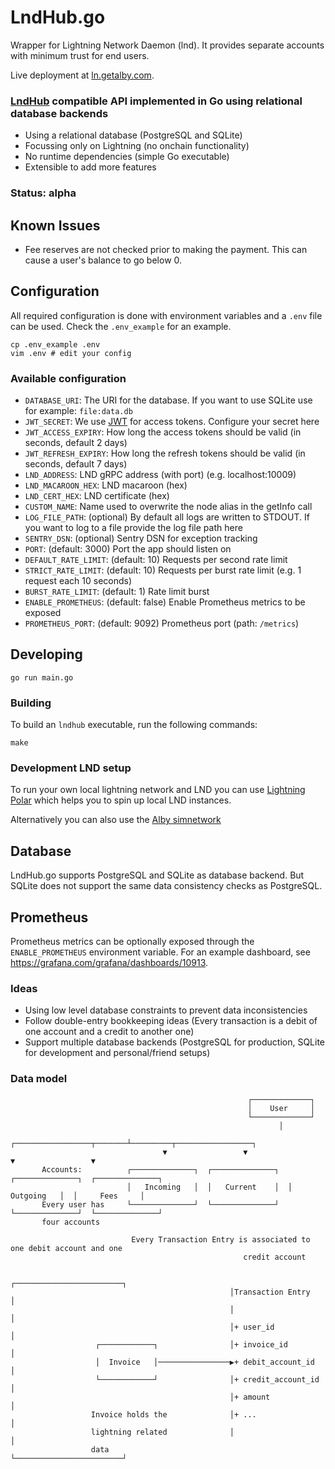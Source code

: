 # LndHub.go
Wrapper for Lightning Network Daemon (lnd). It provides separate accounts with minimum trust for end users.

Live deployment at [ln.getalby.com](https://ln.getalby.com).

### [LndHub](https://github.com/BlueWallet/LndHub) compatible API implemented in Go using relational database backends

* Using a relational database (PostgreSQL and SQLite)
* Focussing only on Lightning (no onchain functionality)
* No runtime dependencies (simple Go executable)
* Extensible to add more features 

### Status: alpha 

## Known Issues

* Fee reserves are not checked prior to making the payment. This can cause a user's balance to go below 0.

## Configuration

All required configuration is done with environment variables and a `.env` file can be used.
Check the `.env_example` for an example.

```shell
cp .env_example .env
vim .env # edit your config
```

### Available configuration

+ `DATABASE_URI`: The URI for the database. If you want to use SQLite use for example: `file:data.db`
+ `JWT_SECRET`: We use [JWT](https://jwt.io/) for access tokens. Configure your secret here
+ `JWT_ACCESS_EXPIRY`: How long the access tokens should be valid (in seconds, default 2 days)
+ `JWT_REFRESH_EXPIRY`: How long the refresh tokens should be valid (in seconds, default 7 days)
+ `LND_ADDRESS`: LND gRPC address (with port) (e.g. localhost:10009)
+ `LND_MACAROON_HEX`: LND macaroon (hex)
+ `LND_CERT_HEX`: LND certificate (hex)
+ `CUSTOM_NAME`: Name used to overwrite the node alias in the getInfo call
+ `LOG_FILE_PATH`: (optional) By default all logs are written to STDOUT. If you want to log to a file provide the log file path here
+ `SENTRY_DSN`: (optional) Sentry DSN for exception tracking
+ `PORT`: (default: 3000) Port the app should listen on
+ `DEFAULT_RATE_LIMIT`: (default: 10) Requests per second rate limit
+ `STRICT_RATE_LIMIT`: (default: 10) Requests per burst rate limit (e.g. 1 request each 10 seconds)
+ `BURST_RATE_LIMIT`: (default: 1) Rate limit burst
+ `ENABLE_PROMETHEUS`: (default: false) Enable Prometheus metrics to be exposed
+ `PROMETHEUS_PORT`: (default: 9092) Prometheus port (path: `/metrics`)
## Developing

```shell
go run main.go
```

### Building

To build an `lndhub` executable, run the following commands:

```shell
make
```

### Development LND setup

To run your own local lightning network and LND you can use [Lightning Polar](https://lightningpolar.com/) which helps you to spin up local LND instances. 

Alternatively you can also use the [Alby simnetwork](https://github.com/getAlby/lightning-browser-extension/wiki/Test-setup)


## Database
LndHub.go supports PostgreSQL and SQLite as database backend. But SQLite does not support the same data consistency checks as PostgreSQL.

## Prometheus

Prometheus metrics can be optionally exposed through the `ENABLE_PROMETHEUS` environment variable.
For an example dashboard, see https://grafana.com/grafana/dashboards/10913.

### Ideas
+ Using low level database constraints to prevent data inconsistencies
+ Follow double-entry bookkeeping ideas (Every transaction is a debit of one account and a credit to another one)
+ Support multiple database backends (PostgreSQL for production, SQLite for development and personal/friend setups)

### Data model

```
                                                     ┌─────────────┐                            
                                                     │    User     │                            
                                                     └─────────────┘                            
                                                            │                                   
                                  ┌─────────────────┬───────┴─────────┬─────────────────┐       
                                  ▼                 ▼                 ▼                 ▼       
       Accounts:          ┌──────────────┐  ┌──────────────┐  ┌──────────────┐  ┌──────────────┐
                          │   Incoming   │  │   Current    │  │   Outgoing   │  │     Fees     │
       Every user has     └──────────────┘  └──────────────┘  └──────────────┘  └──────────────┘
       four accounts                                                                            
                                                                                                
                           Every Transaction Entry is associated to one debit account and one   
                                                    credit account                             
                                                                                                
                                                 ┌────────────────────────┐                     
                                                 │Transaction Entry       │                     
                                                 │                        │                     
                                                 │+ user_id               │                     
                   ┌────────────┐                │+ invoice_id            │                     
                   │  Invoice   │────────────────▶+ debit_account_id      │                     
                   └────────────┘                │+ credit_account_id     │                     
                                                 │+ amount                │                     
                  Invoice holds the              │+ ...                   │                     
                  lightning related              │                        │                     
                  data                           └────────────────────────┘                     
                                                                                                
```

